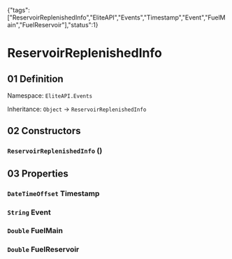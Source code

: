{"tags":["ReservoirReplenishedInfo","EliteAPI","Events","Timestamp","Event","FuelMain","FuelReservoir"],"status":1}

# ReservoirReplenishedInfo

## 01 Definition

Namespace: `EliteAPI.Events`

Inheritance: `Object` → `ReservoirReplenishedInfo`

## 02 Constructors

### `ReservoirReplenishedInfo` ()

## 03 Properties

### `DateTimeOffset` Timestamp

### `String` Event

### `Double` FuelMain

### `Double` FuelReservoir

